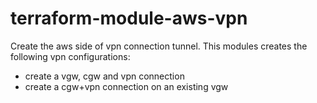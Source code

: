 # terraform-module-aws-vpn
Create the aws side of vpn connection tunnel. This modules creates the following vpn configurations:

* create a vgw, cgw and vpn connection
* create a cgw+vpn connection on an existing vgw
